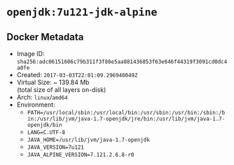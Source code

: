 # `openjdk:7u121-jdk-alpine`

## Docker Metadata

- Image ID: `sha256:adc06151606c79b311f3f86e5aa881436853f63e646f44319f3091cd0dc4a0fe`
- Created: `2017-03-03T22:01:09.296940049Z`
- Virtual Size: ~ 139.84 Mb  
  (total size of all layers on-disk)
- Arch: `linux`/`amd64`
- Environment:
  - `PATH=/usr/local/sbin:/usr/local/bin:/usr/sbin:/usr/bin:/sbin:/bin:/usr/lib/jvm/java-1.7-openjdk/jre/bin:/usr/lib/jvm/java-1.7-openjdk/bin`
  - `LANG=C.UTF-8`
  - `JAVA_HOME=/usr/lib/jvm/java-1.7-openjdk`
  - `JAVA_VERSION=7u121`
  - `JAVA_ALPINE_VERSION=7.121.2.6.8-r0`
